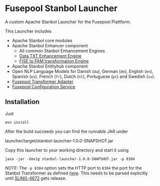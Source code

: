 # Fusepool Stanbol Launcher

A custom Apache Stanbol Launcher for the Fusepool Plattform.

This Launcher includes

* Apache Stanbol core modules
* Apache Stanbol Enhancer component
    * All common Stanbol Enhancement Engines
    * [Data TXT Enhancement Engine](https://github.com/fusepoolP3/p3-datatxt-stanbol)
    * [FISE to FAM transformation Engine](https://github.com/fusepoolP3/p3-stanbol-engine-fam)
* Apache Stanbol Entityhub component
* Open NLP Language Models for Danish (`da`), German (`de`), English (`en`), Spanish (`es`), French (`fr`), Dutch (`nl`), Portuguese (`pt`) and Swedish (`sv`).
* [Fusepool Transformer Adapter](https://github.com/fusepoolP3/p3-stanbol-enhancer-adapter/tree/master/service)
* [Fusepool Configuration Service](https://github.com/fusepoolP3/p3-stanbol-enhancer-adapter/tree/master/config)


## Installation

Just

    mvn install

After the build succeeds you can find the runnable JAR under

   launcher/target/stanbol-launcher-1.0.0-SNAPSHOT.jar

Copy this launcher to your working directory and start it using

    java -jar -Xmx1g stanbol-launcher-1.0.0-SNAPSHOT.jar -p 8304

_NOTE:_ The `-p 8304` option sets the HTTP port to `8304` the port for the Stanbol Transformer as defined [here](https://github.com/fusepoolP3/overall-architecture/blob/master/default-ports.md). This needs to be parsed explicitly until [SLING-4672](https://issues.apache.org/jira/browse/SLING-4672) gets release.

